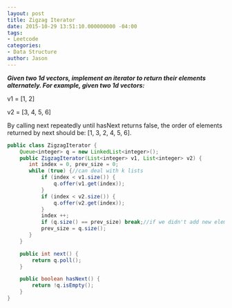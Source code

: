 ```yaml
---
layout: post
title: Zigzag Iterator
date: 2015-10-29 13:51:10.000000000 -04:00
tags:
- Leetcode
categories:
- Data Structure
author: Jason
---
```

<p><strong><em>Given two 1d vectors, implement an iterator to return their elements alternately. For example, given two 1d vectors:</em></strong></p>

v1 = [1, 2]</p>
v2 = [3, 4, 5, 6]</p>
By calling next repeatedly until hasNext returns false, the order of elements returned by next should be: [1, 3, 2, 4, 5, 6].</p>
``` java
public class ZigzagIterator {
    Queue<integer> q = new LinkedList<integer>();
    public ZigzagIterator(List<integer> v1, List<integer> v2) {
       int index = 0, prev_size = 0;
       while (true) {//can deal with k lists
           if (index < v1.size()) {
               q.offer(v1.get(index));
           }
           if (index < v2.size()) {
               q.offer(v2.get(index));
           }
           index ++;
           if (q.size() == prev_size) break;//if we didn't add new elements, break
           prev_size = q.size();
       }
    }

    public int next() {
        return q.poll();
    }

    public boolean hasNext() {
        return !q.isEmpty();
    }
}
```
